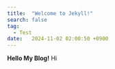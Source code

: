 ```yaml
---
title:  "Welcome to Jekyll!"
search: false
tag:
  - Test
date:   2024-11-02 02:00:50 +0900
---
```

**Hello My Blog!**
Hi